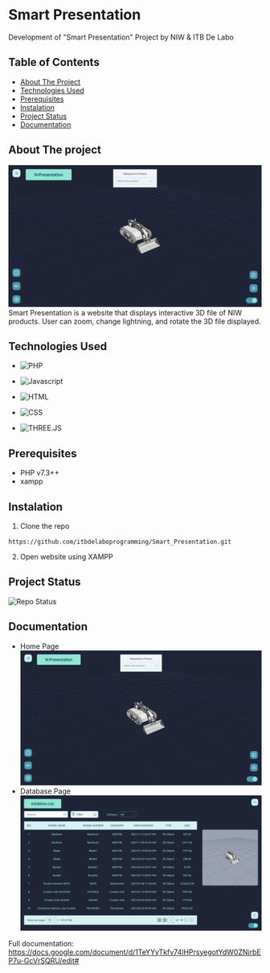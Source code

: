 # Smart Presentation

Development of "Smart Presentation" Project by NIW & ITB De Labo

## Table of Contents

- [About The Project](#about-the-project)
- [Technologies Used](#technologies-used)
- [Prerequisites](#prerequisites)
- [Instalation](#instalation)
- [Project Status](#project-status)
- [Documentation](#Documentation)

## About The project

<!-- <img src="screenshots/HomePage.jpg" alt="drawing" width="200"/> -->

![Home Page](screenshots/HomePage.jpg)
Smart Presentation is a website that displays interactive 3D file of NIW products. User can zoom, change lightning, and rotate the 3D file displayed.

## Technologies Used

- ![PHP](https://img.shields.io/badge/PHP-777BB3?style=for-the-badge&logo=php&logoColor=FFFFFF)

- ![Javascript](https://img.shields.io/badge/JAVASCRIPT-F0DB4F?style=for-the-badge&logo=javascript&logoColor=000000)

- ![HTML](https://img.shields.io/badge/HTML-d24c27?style=for-the-badge&logo=html5&logoColor=FFFFFF)

- ![CSS](https://img.shields.io/badge/CSS-2c65a3?style=for-the-badge&logo=CSS3&logoColor=FFFFFF)

- ![THREE.JS](https://img.shields.io/badge/THREE.JS-000000?style=for-the-badge&logo=THREE.JS&logoColor=FFFFFF)

## Prerequisites

- PHP v7.3++
- xampp

## Instalation

1. Clone the repo

```
https://github.com/itbdelaboprogramming/Smart_Presentation.git
```

2. Open website using XAMPP

## Project Status

![Repo Status](https://img.shields.io/badge/repo%20status-active-green)

## Documentation

- Home Page
  ![Home Page](screenshots/HomePage.jpg)
- Database Page
  ![Home Page](screenshots/DatabasePage.jpg)

Full documentation: https://docs.google.com/document/d/1TeYYyTkfv74lHPrsyegotYdW0ZNjrbEP7u-GcVrSQRU/edit#
